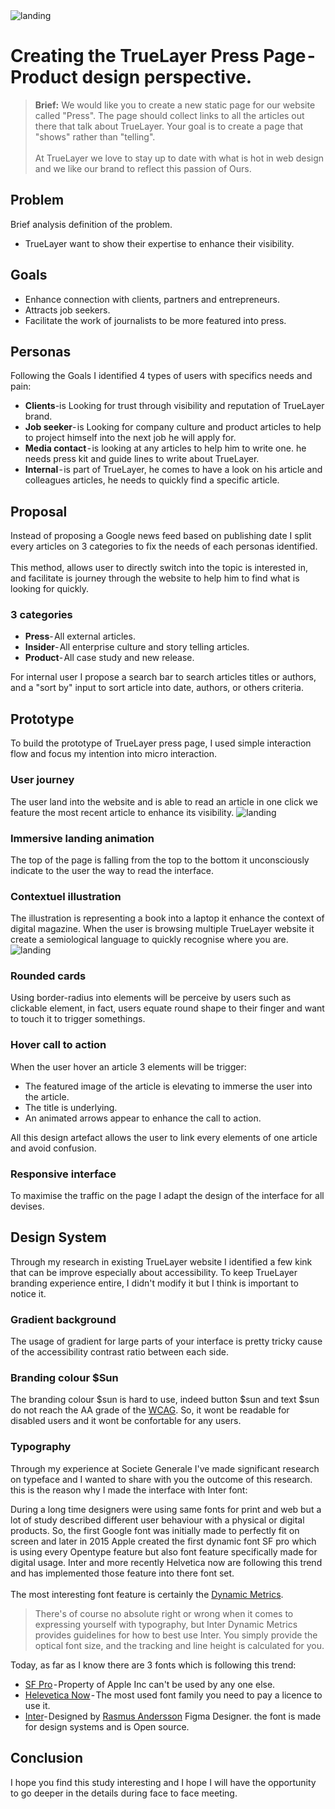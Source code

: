<img src="https://user-images.githubusercontent.com/29161010/70810937-99d2af00-1dbc-11ea-851f-69e5460e6d42.png" alt="landing">

# Creating the TrueLayer Press Page - Product design perspective.

> **Brief:** We would like you to create a new static page for our website called "Press". The page should collect links to all the articles out there that talk about TrueLayer. Your goal is to create a page that "shows" rather than "telling".<br><br>At TrueLayer we love to stay up to date with what is hot in web design and we like our brand to reflect this passion of Ours.

## Problem
Brief analysis definition of the problem.
* TrueLayer want to show their expertise to enhance their visibility.

## Goals
* Enhance connection with clients, partners and entrepreneurs.
* Attracts job seekers. 
* Facilitate the work of journalists to be more featured into press.

## Personas
Following the Goals I identified 4 types of users with specifics needs and pain:
* __Clients__-is Looking for trust through visibility and reputation of TrueLayer brand.
* __Job seeker__- is Looking for company culture and product articles to help to project himself into the next job he will apply for.
* __Media contact__ - is  looking at any articles to help him to write one. he needs press kit and guide lines to write about TrueLayer.
* __Internal__ - is part of TrueLayer, he comes to have a look on his article and colleagues articles, he needs to quickly find a specific article.

## Proposal
Instead of proposing a Google news feed based on publishing date I split every articles on 3 categories to fix the needs of each personas identified. 
<br><br>
This method, allows user to directly switch into the topic is interested in, and facilitate is journey through the website to help him to find what is looking for quickly.

### 3 categories
* __Press__- All external articles.
* __Insider__- All enterprise culture and story telling articles.
* __Product__- All case study and new release.

For internal user I propose a search bar to search articles titles or authors, and a "sort by" input to sort article into date, authors, or others criteria.

## Prototype
To build the prototype of TrueLayer press page, I used simple interaction flow and focus my intention into micro interaction.

### User journey
The user land into the website and is able to read an article in one click we feature the most recent article to enhance its visibility.
<img src="https://user-images.githubusercontent.com/29161010/70810954-a0f9bd00-1dbc-11ea-85f7-876af142b31c.png" alt="landing">


### Immersive landing animation
The top of the page is falling from the top to the bottom it unconsciously indicate to the user the way to read the interface.

### Contextuel illustration
The illustration is representing a book into a laptop it enhance the context of digital magazine. When the user is browsing multiple TrueLayer website it create a semiological language to quickly recognise where  you are.
<img src="https://user-images.githubusercontent.com/29161010/70810969-a8b96180-1dbc-11ea-8e97-9167695ca43a.png" alt="landing">

### Rounded cards
Using border-radius into elements will be perceive by users such as clickable element, in fact, users equate round shape to their finger and want to touch it to trigger somethings. 

### Hover call to action
When the user hover an article 3 elements will be trigger:

* The featured image of the article is elevating to immerse the user into the article.
* The title is underlying.
* An animated arrows appear to enhance the call to action.

All this design artefact allows the user to link every elements of one article and avoid confusion.

### Responsive interface
To maximise the traffic on the page I adapt the design of the interface for all devises.

## Design System
Through my research in existing TrueLayer website I identified a few kink that can be improve especially about accessibility. To keep TrueLayer branding experience entire, I didn't modify it but I think is important to notice it.

### Gradient background
The usage of gradient for large parts of your interface is pretty tricky cause of the accessibility contrast ratio between each side.

### Branding colour $Sun 
The branding colour $sun is hard to use, indeed button $sun and text $sun do not reach the AA grade of the [WCAG]. So, it wont be readable for disabled users and it wont be confortable for any users.

### Typography
Through my experience at Societe Generale I've made significant research on typeface and I wanted to share with you the outcome of this research. this is the reason why I made the interface with Inter font:

During a long time designers were using same fonts for print and web but a lot of study described different user behaviour with a physical or digital products. So, the first Google font was initially made to perfectly fit on screen and later in 2015 Apple created the first dynamic font SF pro which is using every Opentype feature but also font feature specifically made for digital usage. Inter and more recently Helvetica now are following this trend and has implemented those feature into there font set.
<br><br>
The most interesting font feature is certainly the [Dynamic Metrics].

> There's of course no absolute right or wrong when it comes to expressing yourself with typography, but Inter Dynamic Metrics provides guidelines for how to best use Inter. You simply provide the optical font size, and the tracking and line height is calculated for you.

Today, as far as I know there are 3 fonts which is following this trend:
* [SF Pro] - Property of Apple Inc can't be used by any one else.
* [Helevetica Now] - The most used font family you need to pay a licence to use it.
* [Inter]- Designed by [Rasmus Andersson] Figma Designer. the font is made for design systems and is Open source.

## Conclusion
I hope you find this study interesting and I hope I will have the opportunity to go deeper in the details during face to face meeting.

[WCAG]: https://contrastchecker.com/
[Dynamic Metrics]: https://rsms.me/inter/dynmetrics/
[SF Pro]: https://developer.apple.com/fonts/
[Helevetica Now]: https://www.monotype.com/fonts/helvetica-now
[Inter]: https://rsms.me/inter/
[Rasmus Andersson]: https://rsms.me/about/
